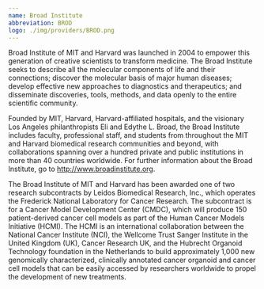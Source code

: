 ```yaml
---
name: Broad Institute
abbreviation: BROD
logo: ./img/providers/BROD.png
---
```


Broad Institute of MIT and Harvard was launched in 2004 to empower this generation of creative scientists to transform medicine. The Broad Institute seeks to describe all the molecular components of life and their connections; discover the molecular basis of major human diseases; develop effective new approaches to diagnostics and therapeutics; and disseminate discoveries, tools, methods, and data openly to the entire scientific community.

Founded by MIT, Harvard, Harvard-affiliated hospitals, and the visionary Los Angeles philanthropists Eli and Edythe L. Broad, the Broad Institute includes faculty, professional staff, and students from throughout the MIT and Harvard biomedical research communities and beyond, with collaborations spanning over a hundred private and public institutions in more than 40 countries worldwide. For further information about the Broad Institute, go to http://www.broadinstitute.org.

The Broad Institute of MIT and Harvard has been awarded one of two research subcontracts by Leidos Biomedical Research, Inc., which operates the Frederick National Laboratory for Cancer Research. The subcontract is for a Cancer Model Development Center (CMDC), which will produce 150 patient-derived cancer cell models as part of the Human Cancer Models Initiative (HCMI). The HCMI is an international collaboration between the National Cancer Institute (NCI), the Wellcome Trust Sanger Institute in the United Kingdom (UK), Cancer Research UK, and the Hubrecht Organoid Technology foundation in the Netherlands to build approximately 1,000 new genomically characterized, clinically annotated cancer organoid and cancer cell models that can be easily accessed by researchers worldwide to propel the development of new treatments.
